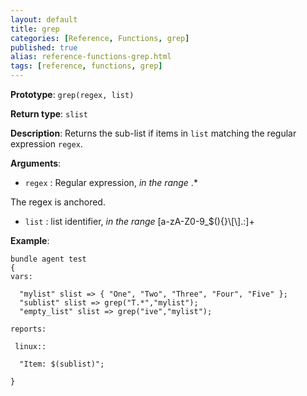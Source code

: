 ```yaml
---
layout: default
title: grep
categories: [Reference, Functions, grep]
published: true
alias: reference-functions-grep.html
tags: [reference, functions, grep]
---
```


**Prototype**: `grep(regex, list)`

**Return type**: `slist`

**Description**: Returns the sub-list if items  in `list` matching the regular expression `regex`.

**Arguments**:

* `regex` : Regular expression, *in the range* .\*

The regex is anchored.

* `list` : list identifier, *in the range*
[a-zA-Z0-9\_\$(){}\\[\\].:]+

**Example**:

```cf3
bundle agent test
{
vars:

  "mylist" slist => { "One", "Two", "Three", "Four", "Five" };
  "sublist" slist => grep("T.*","mylist");
  "empty_list" slist => grep("ive","mylist");

reports:

 linux::

  "Item: $(sublist)";

}
```
